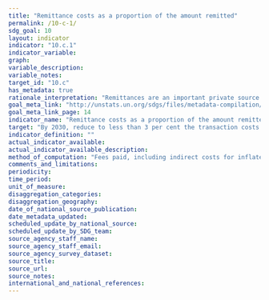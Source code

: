 ```yaml
---
title: "Remittance costs as a proportion of the amount remitted"
permalink: /10-c-1/
sdg_goal: 10
layout: indicator
indicator: "10.c.1"
indicator_variable: 
graph: 
variable_description: 
variable_notes: 
target_id: "10.c"
has_metadata: true
rationale_interpretation: "Remittances are an important private source of income for migrant families. They benefit wider communities and improve the human development of migrant households. With total remittances going to developing countries projected at USD 454 billion in 2015, reaching the target of reducing remittances to less than 3% would save more than USD 20 billion/year. The G20 has already committed to reducing the transfer costs of remittances (with 5 percentage points over five years), the so'called '5x 5 initiative'. To monitor this commitment, a designated group in the World bank was created to monitor the implementation of this commitment."
goal_meta_link: "http://unstats.un.org/sdgs/files/metadata-compilation/Metadata-Goal-10.pdf"
goal_meta_link_page: 14
indicator_name: "Remittance costs as a proportion of the amount remitted"
target: "By 2030, reduce to less than 3 per cent the transaction costs of migrant remittances and eliminate remittance corridors with costs higher than 5 per cent."
indicator_definition: ""
actual_indicator_available: 
actual_indicator_available_description: 
method_of_computation: "Fees paid, including indirect costs for inflated exchange rates, divided by the amount remitted."
comments_and_limitations: 
periodicity: 
time_period: 
unit_of_measure: 
disaggregation_categories: 
disaggregation_geography: 
date_of_national_source_publication: 
date_metadata_updated: 
scheduled_update_by_national_source: 
scheduled_update_by_SDG_team: 
source_agency_staff_name: 
source_agency_staff_email: 
source_agency_survey_dataset: 
source_title: 
source_url: 
source_notes: 
international_and_national_references: 
---
```


